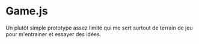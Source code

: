 Game.js
=======

Un plutôt simple prototype assez limité qui me sert surtout de terrain de jeu pour m'entrainer et essayer des idées.
